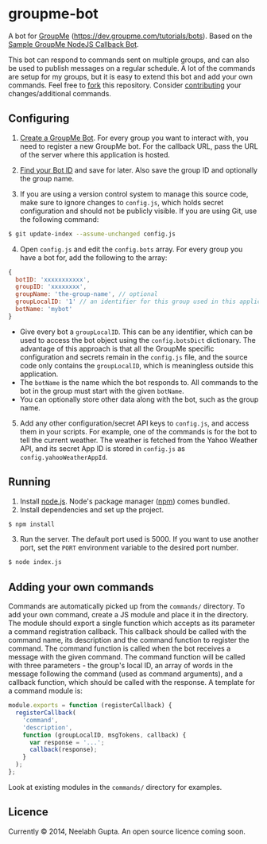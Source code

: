 groupme-bot
===========
A bot for [GroupMe](https://groupme.com/) (https://dev.groupme.com/tutorials/bots).
Based on the [Sample GroupMe NodeJS Callback Bot](https://github.com/groupme/bot-tutorial-nodejs).

This bot can respond to commands sent on multiple groups, and can also be used to publish messages on a regular schedule.
A lot of the commands are setup for my groups, but it is easy to extend this bot and add your own commands.
Feel free to [fork](https://help.github.com/articles/fork-a-repo/) this repository.
Consider [contributing](https://guides.github.com/activities/contributing-to-open-source/#contributing) your changes/additional commands.

Configuring
-----------
1. [Create a GroupMe Bot](https://github.com/groupme/bot-tutorial-nodejs#next-create-a-groupme-bot).
For every group you want to interact with, you need to register a new GroupMe bot. For the callback URL, pass the URL of the server where this application is hosted.

2. [Find your Bot ID](https://github.com/neelabhg/groupme-bot#find-your-bot-id) and save for later. Also save the group ID and optionally the group name.

3. If you are using a version control system to manage this source code, make sure to ignore changes to `config.js`,
which holds secret configuration and should not be publicly visible. If you are using Git, use the following command:  
  ```sh
  $ git update-index --assume-unchanged config.js
  ```
4. Open `config.js` and edit the `config.bots` array. For every group you have a bot for, add the following to the array:  
  ```js
  {
    botID: 'xxxxxxxxxxx',
    groupID: 'xxxxxxxx',
    groupName: 'the-group-name', // optional
    groupLocalID: '1' // an identifier for this group used in this application only,
    botName: 'mybot'
  }
  ```
  * Give every bot a `groupLocalID`. This can be any identifier, which can be used to access the bot object using the `config.botsDict` dictionary.
  The advantage of this approach is that all the GroupMe specific configuration and secrets remain in the `config.js` file,
  and the source code only contains the `groupLocalID`, which is meaningless outside this application.
  * The `botName` is the name which the bot responds to. All commands to the bot in the group must start with the given `botName`.
  * You can optionally store other data along with the bot, such as the group name.

5. Add any other configuration/secret API keys to `config.js`, and access them in your scripts.
For example, one of the commands is for the bot to tell the current weather.
The weather is fetched from the Yahoo Weather API, and its secret App ID is stored in `config.js` as `config.yahooWeatherAppId`.

Running
-------
1. Install [node.js](http://nodejs.org/). Node's package manager ([npm](https://www.npmjs.org/)) comes bundled.
2. Install dependencies and set up the project.  
```sh
$ npm install
```
3. Run the server. The default port used is 5000. If you want to use another port, set the `PORT` environment variable to the desired port number.
```sh
$ node index.js
```

Adding your own commands
------------------------
Commands are automatically picked up from the `commands/` directory. To add your own command, create a JS module and place it in the directory.
The module should export a single function which accepts as its parameter a command registration callback. This callback should be called with the
command name, its description and the command function to register the command. The command function is called when the bot receives a message with
the given command. The command function will be called with three parameters - the group's local ID, an array of words in the message following the
command (used as command arguments), and a callback function, which should be called with the response. A template for a command module is:
```js
module.exports = function (registerCallback) {
  registerCallback(
    'command',
    'description',
    function (groupLocalID, msgTokens, callback) {
      var response = '...';
      callback(response);
    }
  );
};

```
Look at existing modules in the `commands/` directory for examples.

Licence
-------
Currently &copy; 2014, Neelabh Gupta. An open source licence coming soon.
